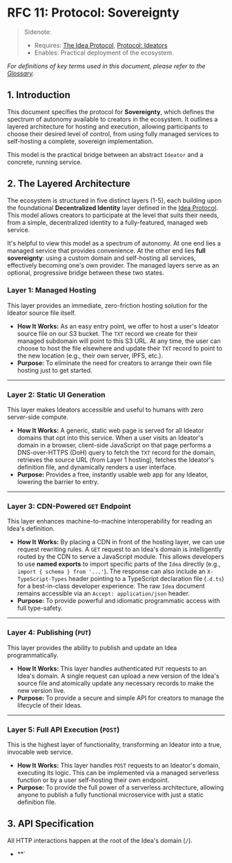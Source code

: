 # RFC 11: Protocol: Sovereignty

> Sidenote:
>
> - Requires: [The Idea Protocol](./01_protocol_ideas.md), [Protocol: Ideators](./10_protocol_ideators.md)
> - Enables: Practical deployment of the ecosystem.

_For definitions of key terms used in this document, please refer to the [Glossary](./00_glossary.md)._

## 1. Introduction

This document specifies the protocol for **Sovereignty**, which defines the spectrum of autonomy available to creators in the ecosystem. It outlines a layered architecture for hosting and execution, allowing participants to choose their desired level of control, from using fully managed services to self-hosting a complete, sovereign implementation.

This model is the practical bridge between an abstract `Ideator` and a concrete, running service.

## 2. The Layered Architecture

The ecosystem is structured in five distinct layers (1-5), each building upon the foundational **Decentralized Identity** layer defined in the [Idea Protocol](./01_protocol_ideas.md). This model allows creators to participate at the level that suits their needs, from a simple, decentralized identity to a fully-featured, managed web service.

It's helpful to view this model as a spectrum of autonomy. At one end lies a managed service that provides convenience. At the other end lies **full sovereignty**: using a custom domain and self-hosting all services, effectively becoming one's own provider. The managed layers serve as an optional, progressive bridge between these two states.

### Layer 1: Managed Hosting

This layer provides an immediate, zero-friction hosting solution for the Ideator source file itself.

- **How It Works:** As an easy entry point, we offer to host a user's Ideator source file on our S3 bucket. The `TXT` record we create for their managed subdomain will point to this S3 URL. At any time, the user can choose to host the file elsewhere and update their `TXT` record to point to the new location (e.g., their own server, IPFS, etc.).
- **Purpose:** To eliminate the need for creators to arrange their own file hosting just to get started.

---

### Layer 2: Static UI Generation

This layer makes Ideators accessible and useful to humans with zero server-side compute.

- **How It Works:** A generic, static web page is served for all Ideator domains that opt into this service. When a user visits an Ideator's domain in a browser, client-side JavaScript on that page performs a DNS-over-HTTPS (DoH) query to fetch the `TXT` record for the domain, retrieves the source URL (from Layer 1 hosting), fetches the Ideator's definition file, and dynamically renders a user interface.
- **Purpose:** Provides a free, instantly usable web app for any Ideator, lowering the barrier to entry.

---

### Layer 3: CDN-Powered `GET` Endpoint

This layer enhances machine-to-machine interoperability for reading an Idea's definition.

- **How It Works:** By placing a CDN in front of the hosting layer, we can use request rewriting rules. A `GET` request to an Idea's domain is intelligently routed by the CDN to serve a JavaScript module. This allows developers to use **named exports** to import specific parts of the `Idea` directly (e.g., `import { schema } from '...'`). The response can also include an `X-TypeScript-Types` header pointing to a TypeScript declaration file (`.d.ts`) for a best-in-class developer experience. The raw `Idea` document remains accessible via an `Accept: application/json` header.
- **Purpose:** To provide powerful and idiomatic programmatic access with full type-safety.

---

### Layer 4: Publishing (`PUT`)

This layer provides the ability to publish and update an Idea programmatically.

- **How It Works:** This layer handles authenticated `PUT` requests to an Idea's domain. A single request can upload a new version of the Idea's source file and atomically update any necessary records to make the new version live.
- **Purpose:** To provide a secure and simple API for creators to manage the lifecycle of their Ideas.

---

### Layer 5: Full API Execution (`POST`)

This is the highest layer of functionality, transforming an Ideator into a true, invocable web service.

- **How It Works:** This layer handles `POST` requests to an Ideator's domain, executing its logic. This can be implemented via a managed serverless function or by a user self-hosting their own endpoint.
- **Purpose:** To provide the full power of a serverless architecture, allowing anyone to publish a fully functional microservice with just a static definition file.

## 3. API Specification

All HTTP interactions happen at the root of the Idea's domain (`/`).

- \*\*`
